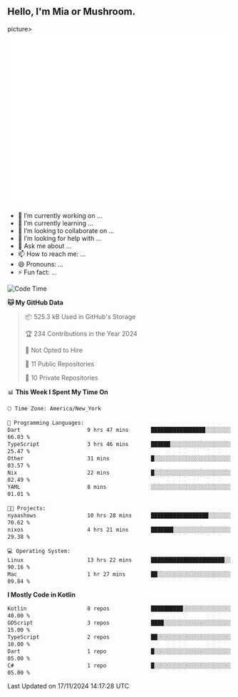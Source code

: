 ## Hello, I'm Mia or Mushroom.

picture>
  <img src="/github-metrics.svg" alt="Metrics">
</picture>

- 🔭 I’m currently working on ...
- 🌱 I’m currently learning ...
- 👯 I’m looking to collaborate on ...
- 🤔 I’m looking for help with ...
- 💬 Ask me about ...
- 📫 How to reach me: ...
- 😄 Pronouns: ...
- ⚡ Fun fact: ...

<!--START_SECTION:waka-->
![Code Time](http://img.shields.io/badge/Code%20Time-387%20hrs%2017%20mins-blue)

**🐱 My GitHub Data** 

> 📦 525.3 kB Used in GitHub's Storage 
 > 
> 🏆 234 Contributions in the Year 2024
 > 
> 🚫 Not Opted to Hire
 > 
> 📜 11 Public Repositories 
 > 
> 🔑 10 Private Repositories 
 > 
📊 **This Week I Spent My Time On** 

```text
🕑︎ Time Zone: America/New_York

💬 Programming Languages: 
Dart                     9 hrs 47 mins       █████████████████░░░░░░░░   66.03 % 
TypeScript               3 hrs 46 mins       ██████░░░░░░░░░░░░░░░░░░░   25.47 % 
Other                    31 mins             █░░░░░░░░░░░░░░░░░░░░░░░░   03.57 % 
Nix                      22 mins             █░░░░░░░░░░░░░░░░░░░░░░░░   02.49 % 
YAML                     8 mins              ░░░░░░░░░░░░░░░░░░░░░░░░░   01.01 % 

🐱‍💻 Projects: 
nyaashows                10 hrs 28 mins      ██████████████████░░░░░░░   70.62 % 
nixos                    4 hrs 21 mins       ███████░░░░░░░░░░░░░░░░░░   29.38 % 

💻 Operating System: 
Linux                    13 hrs 22 mins      ███████████████████████░░   90.16 % 
Mac                      1 hr 27 mins        ██░░░░░░░░░░░░░░░░░░░░░░░   09.84 % 
```

**I Mostly Code in Kotlin** 

```text
Kotlin                   8 repos             ██████████░░░░░░░░░░░░░░░   40.00 % 
GDScript                 3 repos             ████░░░░░░░░░░░░░░░░░░░░░   15.00 % 
TypeScript               2 repos             ██░░░░░░░░░░░░░░░░░░░░░░░   10.00 % 
Dart                     1 repo              █░░░░░░░░░░░░░░░░░░░░░░░░   05.00 % 
C#                       1 repo              █░░░░░░░░░░░░░░░░░░░░░░░░   05.00 % 
```




 Last Updated on 17/11/2024 14:17:28 UTC
<!--END_SECTION:waka-->
